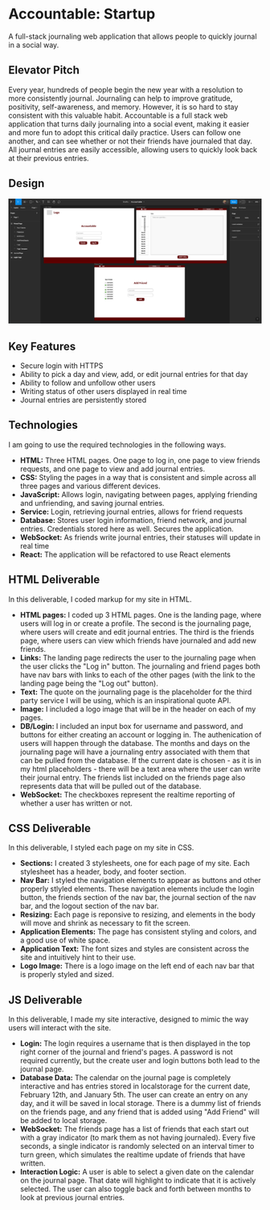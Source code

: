 # Accountable: Startup
A full-stack journaling web application that allows people to quickly journal in a social way.
## Elevator Pitch
Every year, hundreds of people begin the new year with a resolution to more consistently journal. Journaling can help to improve gratitude, positivity, self-awareness, and memory. However, it is so hard to stay consistent with this valuable habit. Accountable is a full stack web application that turns daily journaling into a social event, making it easier and more fun to adopt this critical daily practice. Users can follow one another, and can see whether or not their friends have journaled that day. All journal entries are easily accessible, allowing users to quickly look back at their previous entries.
## Design
![Mockup](StartupMockup.png)
## Key Features
- Secure login with HTTPS
- Ability to pick a day and view, add, or edit journal entries for that day
- Ability to follow and unfollow other users
- Writing status of other users displayed in real time
- Journal entries are persistently stored
## Technologies
I am going to use the required technologies in the following ways.
- **HTML:** Three HTML pages. One page to log in, one page to view friends requests, and one page to view and add journal entries.
- **CSS:** Styling the pages in a way that is consistent and simple across all three pages and various different devices.
- **JavaScript:** Allows login, navigating between pages, applying friending and unfriending, and saving journal entries.
- **Service:** Login, retrieving journal entries, allows for friend requests
- **Database:** Stores user login information, friend network, and journal entries. Credentials stored here as well. Secures the application.
- **WebSocket:** As friends write journal entries, their statuses will update in real time
- **React:** The application will be refactored to use React elements

## HTML Deliverable
In this deliverable, I coded markup for my site in HTML.
- **HTML pages:** I coded up 3 HTML pages. One is the landing page, where users will log in or create a profile. The second is the journaling page, where users will create and edit journal entries. The third is the friends page, where users can view which friends have journaled and add new friends.
- **Links:** The landing page redirects the user to the journaling page when the user clicks the "Log in" button. The journaling and friend pages both have nav bars with links to each of the other pages (with the link to the landing page being the "Log out" button).
- **Text:** The quote on the journaling page is the placeholder for the third party service I will be using, which is an inspirational quote API.
- **Image:** I included a logo image that will be in the header on each of my pages.
- **DB/Login:** I included an input box for username and password, and buttons for either creating an account or logging in. The authenication of users will happen through the database. The months and days on the journaling page will have a journaling entry associated with them that can be pulled from the database. If the current date is chosen - as it is in my html placeholders - there will be a text area where the user can write their journal entry. The friends list included on the friends page also represents data that will be pulled out of the database.
- **WebSocket:** The checkboxes represent the realtime reporting of whether a user has written or not.

## CSS Deliverable
In this deliverable, I styled each page on my site in CSS.
- **Sections:** I created 3 stylesheets, one for each page of my site. Each stylesheet has a header, body, and footer section.
- **Nav Bar:** I styled the navigation elements to appear as buttons and other properly stlyled elements. These navigation elements include the login button, the friends section of the nav bar, the journal section of the nav bar, and the logout section of the nav bar.
- **Resizing:** Each page is reponsive to resizing, and elements in the body will move and shrink as necessary to fit the screen.
- **Application Elements:** The page has consistent styling and colors, and a good use of white space.
- **Application Text:** The font sizes and styles are consistent across the site and intuitively hint to their use.
- **Logo Image:** There is a logo image on the left end of each nav bar that is properly styled and sized.

## JS Deliverable
In this deliverable, I made my site interactive, designed to mimic the way users will interact with the site.
- **Login:** The login requires a username that is then displayed in the top right corner of the journal and friend's pages. A password is not required currently, but the create user and login buttons both lead to the journal page.
- **Database Data:** The calendar on the journal page is completely interactive and has entries stored in localstorage for the current date, February 12th, and January 5th. The user can create an entry on any day, and it will be saved in local storage. There is a dummy list of friends on the friends page, and any friend that is added using "Add Friend" will be added to local storage.
- **WebSocket:** The friends page has a list of friends that each start out with a gray indicator (to mark them as not having journaled). Every five seconds, a single indicator is randomly selected on an interval timer to turn green, which simulates the realtime update of friends that have written.
- **Interaction Logic:** A user is able to select a given date on the calendar on the journal page. That date will highlight to indicate that it is actively selected. The user can also toggle back and forth between months to look at previous journal entries.